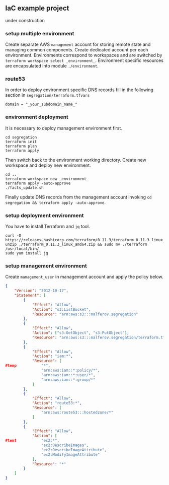 ## IaC example project
under construction

### setup multiple environment
Create separate AWS `management` account for storing remote state and managing common components.
Create dedicated account per each environment.
Environments correspond to workspaces and are switched by `terraform workspace select _environment_`.
Environment specific resources are encapsulated into module `./environment`.

### route53
In order to deploy environment specific DNS records fill in the following section in `segregation/terraform.tfvars`
```
domain = "_your_subdomain_name_"
```

### environment deployment
It is necessary to deploy management environment first.
```
cd segregation
terraform init
terraform plan
terraform apply
```
Then switch back to the environment working directory. Create new workspace and deploy new environment.
```
cd ..
terraform workspace new _environment_
terraform apply -auto-approve
./facts_update.sh
```
Finally update DNS records from the management account invoking `cd segregation && terraform apply -auto-approve`.

### setup deployment environment
You have to install Terraform and `jq` tool.
```
curl -O https://releases.hashicorp.com/terraform/0.11.3/terraform_0.11.3_linux_amd64.zip
unzip ./terraform_0.11.3_linux_amd64.zip && sudo mv ./terraform /usr/local/bin/
sudo yum install jq
```

### setup management environment
Create `management_user` in management account and apply the policy below.
```json
{
    "Version": "2012-10-17",
    "Statement": [
        {
            "Effect": "Allow",
            "Action": "s3:ListBucket",
            "Resource": "arn:aws:s3:::malferov.segregation"
        },
        {
            "Effect": "Allow",
            "Action": ["s3:GetObject", "s3:PutObject"],
            "Resource": "arn:aws:s3:::malferov.segregation/terraform.tfstate"
        },
        {
            "Effect": "Allow",
            "Action": "iam:*",
            "Resource": [
#temp           "*",
                "arn:aws:iam::*:policy/*",
                "arn:aws:iam::*:user/*",
                "arn:aws:iam::*:group/*"
            ]
        },
        {
            "Effect": "Allow",
            "Action": "route53:*",
            "Resource": [
                "arn:aws:route53:::hostedzone/*"
            ]
        },
        {
            "Effect": "Allow",
            "Action": [
#temt           "ec2:*",
                "ec2:DescribeImages",
                "ec2:DescribeImageAttribute",
                "ec2:ModifyImageAttribute"
            ],
            "Resource": "*"
        }
    ]
}
```
